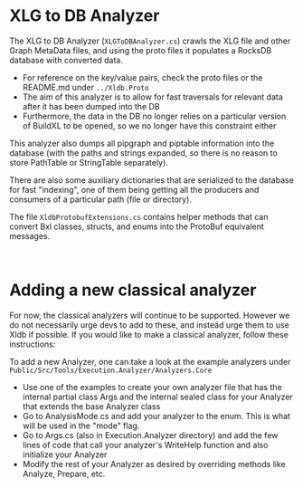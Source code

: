 
# XLG to DB Analyzer

The XLG to DB Analyzer (`XLGToDBAnalyzer.cs`) crawls the XLG file and other Graph MetaData files, and using the proto files it populates a RocksDB database with converted data.
* For reference on the key/value pairs, check the proto files or the README.md under `../Xldb.Proto`
* The aim of this analyzer is to allow for fast traversals for relevant data after it has been dumped into the DB
* Furthermore, the data in the DB no longer relies on a particular version of BuildXL to be opened, so we no longer have this constraint either

This analyzer also dumps all pipgraph and piptable information into the database (with the paths and strings expanded, so there is no reason to store PathTable or StringTable separately).

There are also some auxiliary dictionaries that are serialized to the database for fast "indexing", one of them being getting all the producers and consumers of a particular path (file or directory).

The file `XldbProtobufExtensions.cs` contains helper methods that can convert Bxl classes, structs, and enums into the ProtoBuf equivalent messages.

<br>

# Adding a new classical analyzer

For now, the classical analyzers will continue to be supported. However we do not necessarily urge devs to add to these, and instead urge them to use Xldb if possible. If you would like to make a classical analyzer, follow these instructions:

To add a new Analyzer, one can take a look at the example analyzers under `Public/Src/Tools/Execution.Analyzer/Analyzers.Core`
* Use one of the examples to create your own analyzer file that has the internal partial class Args and the internal sealed class for your Analyzer that extends the base Analyzer class
* Go to AnalysisMode.cs and add your analyzer to the enum. This is what will be used in the "mode" flag. 
* Go to Args.cs (also in Execution.Analyzer directory) and add the few lines of code that call your analyzer's WriteHelp function and also initialize your Analyzer
* Modify the rest of your Analyzer as desired by overriding methods like Analyze, Prepare, etc.

